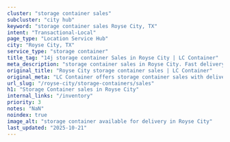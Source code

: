 ```yaml
---
cluster: "storage container sales"
subcluster: "city hub"
keyword: "storage container sales Royse City, TX"
intent: "Transactional-Local"
page_type: "Location Service Hub"
city: "Royse City, TX"
service_type: "storage container"
title_tag: "14j storage container Sales in Royse City | LC Container"
meta_description: "storage container sales in Royse City. Fast delivery, competitive pricing. Serving storage containers area. Quote ID: U7G. Call (214) 524-4168 for your free quote today."
original_title: "Royse City storage container sales | LC Container"
original_meta: "LC Container offers storage container sales with delivery in Royse City, TX. Local. Fast quotes. Since 2003."
url_slug: "/royse-city/storage-containers/sales"
h1: "Storage Container sales in Royse City"
internal_links: "/inventory"
priority: 3
notes: "NaN"
noindex: true
image_alt: "storage container available for delivery in Royse City"
last_updated: "2025-10-21"
---
```


<!-- TODO: Add unique city/inventory copy, images, and internal links here. -->
